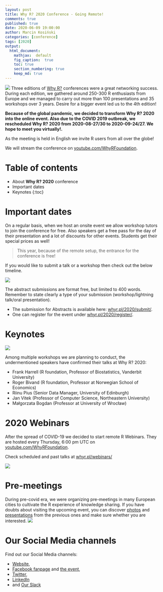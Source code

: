 ```yaml
---
layout: post
title: Why R? 2020 Conference - Going Remote!
comments: true
published: true
date: 2020-06-09 19:00:00
author: Marcin Kosiński
categories: [conference]
tags: [2020]
output:
  html_document:
    mathjax:  default
    fig_caption:  true
    toc: true
    section_numbering: true
    keep_md: true
---
```


<img src="/foundation/images/fulls/whyr2020/updated_cover2020_small.jpg" class="fit image"> Three editions of [Why R?](http://whyr.pl/) conferences were a great networking success. During each edition, we gathered around 250-300 R enthusiasts from Europe and we managed to carry out more than 100 presentations and 35 workshops over 3 years. Desire for a bigger event led us to the 4th edition!

**Because of the global pandemic, we decided to transform Why R? 2020 into the online event. Also due to the COVID 2019 outbreak, we rescheduled Why R? 2020 from 2020-08-27/30 to 2020-09-24/27. We hope to meet you virtually!.**

As the meeting is held in English we invite R users from all over the globe!

We will stream the conference on [youtube.com/WhyRFoundation](youtube.com/WhyRFoundation).

# Table of contents

* About **Why R? 2020** conference
* Important dates
* Keynotes
{:toc}

# Important dates

On a regular basis, when we host an onsite event we allow workshop tutors to join the conference for free.
Also speakers get a free pass for the day of their presentation and a lot of discounts for other events.
Students get their special prices as well!

> This year, because of the remote setup, the entrance for the conference is free!

If you would like to submit a talk or a workshop then check out the below timeline.

<img src="/foundation/images/fulls/whyr2020/timeline_covid.JPG" class="fit image">

The abstract submissions are format free, but limited to 400 words. Remember to state clearly a type of your submission (workshop/lightning talk/oral presentation). 

- The submission for Abstracts is available here: [whyr.pl/2020/submit/](http://2020.whyr.pl/submit/). 
- One can register for the event under [whyr.pl/2020/register/](http://2020.whyr.pl/register/).

# Keynotes

<img src="/foundation/images/fulls/whyr2020/all_keynotes.JPG" class="fit image">

Among multiple workshops we are planning to conduct, the undermentioned speakers have confirmed their talks at Why R? 2020: 
- Frank Harrell (R foundation, Professor of Biostatistics, Vanderbit University)
- Roger Bivand (R foundation, Professor at Norwegian School of Economics)
- Riinu Pius (Senior Data Manager, University of Edinburgh)
- Jan Vitek (Professor of Computer Science, Northeastern University)
- Małgorzata Bogdan (Professor at University of Wrocław)


# 2020 Webinars

After the spread of COVID-19 we decided to start remote R Webinars. They are hosted every Thursday, 6:00 pm UTC on [youtube.com/WhyRFoundation](youtube.com/WhyRFoundation).

Check scheduled and past talks at [whyr.pl/webinars/](http://whyr.pl/webinars/)

<img src="/foundation/images/fulls/whyr2020/webinars.jpg" class="fit image">

# Pre-meetings

During pre-covid era, we were organizing pre-meetings in many European cities to cultivate the R experience of knowledge sharing. If you have doubts about visiting the upcoming event, you can discover [photos](https://www.facebook.com/pg/whyRconf/photos/?tab=albums&ref=page_internal) and [presentations](https://www.youtube.com/playlist?list=PLKMUlj_pGn_mlL_Cvpl-H74EP6kftq76J) from the previous ones and make sure whether you are interested.
<img src="https://2020.whyr.pl/img/meetings.jpg" class="fit image">

# Our Social Media channels

Find out our Social Media channels: 
- [Website](http://whyr.pl/2020/), 
- [Facebook fanpage](https://www.facebook.com/whyRconf/) and [the event](https://www.facebook.com/events/338207787063345/), 
- [Twitter](https://twitter.com/whyRconf), 
- [LinkedIn](https://www.linkedin.com/company/why-r/) 
- and [Our Slack](https://join.slack.com/t/whyr/shared_invite/enQtNzcwMjExODk0NzM3LTRkMjhkYzliYzc5MGJhMzRlMzc1YzM0ZWJmNjM4MGNmMmM0MzYzZWJjYjhkZWM4ODA3MGY4MTUwNmJhMGNjNmY)

